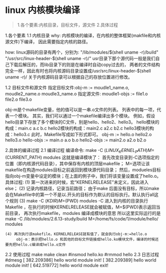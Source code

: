 # linux 内核模块编译

>1.各个要素:内核目录，目标文件，源文件
>2.具体过程

1.各个要素
1.1 内核目录
why:
内核模块的编译，在内核的整体框架(makfile和内核源文件)下编译，
因此需要指定内核的路径。

how:
linux源码的目录有两个，分别为:
"/lib/modules/$(shell uname -r)/build"
"/usr/src/linux-header-$(shell uname -r)/"
usr目录下那个源代码一般是我们自己下载后解压的，而lib目录下的则是在编译时自动copy过去的，
两者的文件结构完全一样，因此有时也将内核源码目录设置成/usr/src/linux-header-$(shell uname -r)/
关于内核源码目录可以根据自己的存放位置进行修改。

1.2 目标文件和源文件
指定目标文件:obj-m := moudle1_name.o,  moudle2_name.o moudle3_name.o
指定源文件: moudle1-objs := file1.o file2.o file3.o

obj-m是个makefile变量，他的值可以是一串.o文件的列表。
列表中的每一项，代表一个模块。
其实，我们可以通过一个makefile编译出多个模块。
例如，假设hello目录下存放了多个模块的C文件，别是hello、hello2、hello3。
hello模块的构成：main.c  a.c  b.c
hello2模块的构成：main2.c  a2.c  b2.c
hello3模块的构成：hello3.c
此时，Makefile写成如下形式即可。
obj-m := hello.o hello2.o hello3.o
hello-objs := main.o a.o b.o
hello2-objs := main2.o a2.o b2.o



2.具体的编译过程
2.1 编译过程
编译命令:
    make -C $(LINUX_KERNEL_PATH) M=$(CURRENT_PATH) modules
    这就是编译模块了：
    首先改变目录到-C选项指定的位置（即内核源代码目录），其中保存有内核的顶层makefile；
    M=选项让该makefile在构造modules目标之前返回到模块源代码目录；
    然后，modueles目标指向obj-m变量中设定的模块；在上面的例子中，我们将该变量设置成了hello.o。
具体过程:
    (1) 第一次进来的时候，宏“KERNELRELEASE”未定义，因此进入 else；
    (2) 记录内核路径，记录当前路径；
         由于make 后面没有目标，所以make会在Makefile中的第一个不是以.开头的目标作为默认的目标执行。默认执行all这个规则
    (3) make -C $(KDIR) M=$(PWD) modules
         -C 进入到内核的目录执行Makefile ，在执行的时候KERNELRELEASE就会被赋值，M=$(PWD)表示返回当前目录，
        再次执行makefile，modules 编译成模块的意思
         所以这里实际运行的是
         make -C /lib/modules/2.6.13-study/build M=/home/fs/code/1/module/hello/ modules

    (4) 再次执行该makefile，KERNELRELEASE就有值了，就会执行obj-m:=hello.o
         obj-m：表示把hello.o 和其他的目标文件链接成hello.ko模块文件，编译的时候还要先把hello.c编译成hello.o文件

2.2 使用过程
    make 
    make clean
    #insmod hello.ko
    #rmmod  hello 
2.3 日志过程
    #dmesg
    [  382.209386] hello world module init!
    [  382.209389] hello world module init!
    [  642.519772] hello world module exit!

